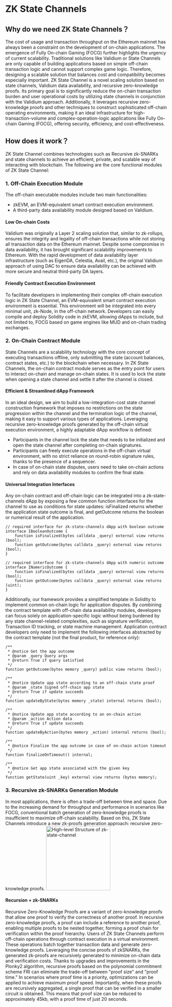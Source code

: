 # ZK State Channels
## Why do we need ZK State Channels？
The cost of usage and transaction throughput on the Ethereum mainnet has always been a constraint on the development of on-chain applications. The emergence of Fully On-chain Gaming (FOCG) further highlights the urgency of current scalability. Traditional solutions like Validium or State Channels are only capable of building applications based on simple off-chain transaction logic and cannot support complex game logic. Therefore, designing a scalable solution that balances cost and compatibility becomes especially important.
ZK State Channel is a novel scaling solution based on state channels, Validium data availability, and recursive zero-knowledge proofs. Its primary goal is to significantly reduce the on-chain transaction burden and user operational costs by utilizing state channels in conjunction with the Validium approach. Additionally, it leverages recursive zero-knowledge proofs and other techniques to construct sophisticated off-chain operating environments, making it an ideal infrastructure for high-transaction-volume and complex-operation-logic applications like Fully On-chain Gaming (FOCG), offering security, efficiency, and cost-effectiveness.
## How does it work？
ZK State Channel combines technologies such as Recursive zk-SNARKs and state channels to achieve an efficient, private, and scalable way of interacting with blockchain. The following are the core functional modules of ZK State Channel:
### 1. Off-Chain Execution Module
The off-chain executable modules include two main functionalities:
- zkEVM, an EVM-equivalent smart contract execution environment.
- A third-party data availability module designed based on Validium.
#### Low On-chain Costs
Validium was originally a Layer 2 scaling solution that, similar to zk-rollups, ensures the integrity and legality of off-chain transactions while not storing all transaction data on the Ethereum mainnet. Despite some compromise in data availability, it has brought significant scalability improvements to Ethereum. With the rapid development of data availability layer infrastructure (such as EigenDA, Celestia, Avail, etc.), the original Validium approach of using DAC to ensure data availability can be achieved with more secure and neutral third-party DA layers.
#### Friendly Contract Execution Environment
To facilitate developers in implementing their complex off-chain execution logic in ZK State Channel, an EVM-equivalent smart contract execution environment is essential. This environment will be integrated into every minimal unit, zk-Node, in the off-chain network. Developers can easily compile and deploy Solidity code in zkEVM, allowing dApps to include, but not limited to, FOCG based on game engines like MUD and on-chain trading exchanges.
### 2. On-Chain Contract Module
State Channels are a scalability technology with the core concept of executing transactions offline, only submitting the state (account balances, contract states, etc.) to the blockchain when necessary. In ZK State Channels, the on-chain contract module serves as the entry point for users to interact on-chain and manage on-chain states. It is used to lock the state when opening a state channel and settle it after the channel is closed.
#### Efficient & Streamlined dApp Framework
In an ideal design, we aim to build a low-integration-cost state channel construction framework that imposes no restrictions on the state progression within the channel and the termination logic of the channel, making it easy to support various types of applications. Leveraging recursive zero-knowledge proofs generated by the off-chain virtual execution environment, a highly adaptable dApp workflow is defined:
- Participants in the channel lock the state that needs to be initialized and open the state channel after completing on-chain signatures.
- Participants can freely execute operations in the off-chain virtual environment, with no strict reliance on round-robin signature rules, thanks to the presence of a sequencer.
- In case of on-chain state disputes, users need to take on-chain actions and rely on data availability modules to confirm the final state.
#### Universal Integration Interfaces
Any on-chain contract and off-chain logic can be integrated into a zk-state-channels dApp by exposing a few common function interfaces for the channel to use as conditions for state updates: isFinalized returns whether the application state outcome is final, and getOutcome returns the boolean or numerical result of the application.
```Solidity
// required interface for zk-state-channels dApp with boolean outcome
interface IBooleanOutcome {
    function isFinalized(bytes calldata _query) external view returns (bool);
    function getOutcome(bytes calldata _query) external view returns (bool);
}

// required interface for zk-state-channels dApp with numeric outcome
interface INumericOutcome {
    function isFinalized(bytes calldata _query) external view returns (bool);
    function getOutcome(bytes calldata _query) external view returns (uint);
}
```
Additionally, our framework provides a simplified template in Solidity to implement common on-chain logic for application disputes. By combining the contract template with off-chain data availability modules, developers can focus solely on application-specific logic without being burdened by any state channel-related complexities, such as signature verification, Transaction ID tracking, or state machine management.
Application contract developers only need to implement the following interfaces abstracted by the contract template (not the final product, for reference only):
```Solidity
/** 
 * @notice Get the app outcome 
 * @param _query Query args 
 * @return True if query satisfied 
 */
function getOutcome(bytes memory _query) public view returns (bool);

/** 
 * @notice Update app state according to an off-chain state proof 
 * @param _state Signed off-chain app state 
 * @return True if update succeeds 
 */
function updateByState(bytes memory _state) internal returns (bool);

/** 
 * @notice Update app state according to an on-chain action 
 * @param _action Action data 
 * @return True if update succeeds 
 */
function updateByAction(bytes memory _action) internal returns (bool);

/** 
 * @notice Finalize the app outcome in case of on-chain action timeout 
 */
function finalizeOnTimeout() internal;

/** 
 * @notice Get app state associated with the given key 
 */
function getState(uint _key) external view returns (bytes memory);
```
### 3. Recursive zk-SNARKs Generation Module
In most applications, there is often a trade-off between time and space. Due to the increasing demand for throughput and performance in scenarios like FOCG, conventional batch generation of zero-knowledge proofs is insufficient to maximize off-chain scalability. Based on this, ZK State Channels introduce a new zk-proofs generation approach: recursive zero-knowledge proofs.
<img src="https://github.com/zk-state-channel/zksc-poc/blob/main/zksc_pic_1.png" alt="High-level Structure of zk-state-channel" width="auto" height="200">
#### Recursion + zk-SNARKs
Recursive Zero-Knowledge Proofs are a variant of zero-knowledge proofs that allow one proof to verify the correctness of another proof. In recursive zero-knowledge proofs, a proof can include a reference to another proof, enabling multiple proofs to be nested together, forming a proof chain for verification within the proof hierarchy.
Users of ZK State Channels perform off-chain operations through contract execution in a virtual environment. These operations batch together transaction data and generate zero-knowledge proofs. Leveraging the concise proofs of zkSNARKs, the generated zk-proofs are recursively generated to minimize on-chain data and verification costs.
Thanks to upgrades and improvements in the Plonky2 algorithm, recursive proofs based on the polynomial commitment scheme FRI can eliminate the trade-off between "proof size" and "proof time." In scenarios where proof time is a priority, optimizations can be applied to achieve maximum proof speed. Importantly, when these proofs are recursively aggregated, a single proof that can be verified in a smaller circuit is obtained. This means that proof size can be reduced to approximately 45kb, with a proof time of just 20 seconds.
